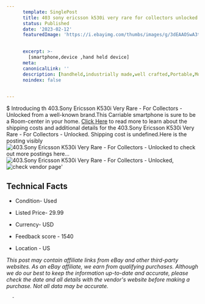 ```yaml
---
      template: SinglePost
      title: 403 sony ericsson k530i very rare for collectors unlocked
      status: Published
      date: '2023-02-12'
      featuredImage: 'https://i.ebayimg.com/thumbs/images/g/3dEAAOSwA3tj54JY/s-l225.jpg'
       

      excerpt: >-
        [smartphone,device ,hand held device]
      meta:
      canonicalLink: ''
      description: [handheld,industrially made,well crafted,Portable,Mobile,Compact,Convenient,Lightweight,Maneuverable,Man-portable,Miniature,Carriable,Hand-held,Light,Holdable,Transportable,Mobile device,Pocket-sized,On-the-go,Wireless,Cordless,Compact size,Convenient size, smartphone,device ,hand held device]
      noindex: false
      

---
```

$
      Introducing th 403.Sony Ericsson K530i Very Rare - For Collectors - Unlocked from a well-known brand.This Carriable smartphone is sure to be a Room-center in your home. [Click Here](https://www.ebay.com/itm/165933899548?hash=item26a26e5f1c%3Ag%3A3dEAAOSwA3tj54JY&mkevt=1&mkcid=1&mkrid=711-53200-19255-0&campid=%253CePNCampaignId%253E&customid=%253CreferenceId%253E&toolid=10049) to read more to learn about the shipping costs and additional details for the 403.Sony Ericsson K530i Very Rare - For Collectors - Unlocked. Shipping cost is undefined.Here is the posting visibly ![403.Sony Ericsson K530i Very Rare - For Collectors - Unlocked](https://i.ebayimg.com/thumbs/images/g/3dEAAOSwA3tj54JY/s-l225.jpg) to check out more postings here... ![403.Sony Ericsson K530i Very Rare - For Collectors - Unlocked](https://i.ebayimg.com/images/g/3dEAAOSwA3tj54JY/s-l1600.jpg), ![check vendor page](https://origin-galleryplus.ebayimg.com/ws/web/165933899548_2_0_1/225x225.jpg,https://origin-galleryplus.ebayimg.com/ws/web/165933899548_3_0_1/225x225.jpg,https://origin-galleryplus.ebayimg.com/ws/web/165933899548_4_0_1/225x225.jpg,https://origin-galleryplus.ebayimg.com/ws/web/165933899548_5_0_1/225x225.jpg,https://origin-galleryplus.ebayimg.com/ws/web/165933899548_6_0_1/225x225.jpg,https://origin-galleryplus.ebayimg.com/ws/web/165933899548_7_0_1/225x225.jpg,https://origin-galleryplus.ebayimg.com/ws/web/165933899548_8_0_1/225x225.jpg)'

      

 ## Technical Facts 



     
      

 - Condition- Used 


      

 - Listed Price- 29.99 


      

 - Currency- USD 


      

 - Feedback score - 1540 


      

 - Location - US 


      
      

 *_This post may contain affiliate links from eBay and other third-party websites. As an eBay affiliate, we earn from qualifying purchases. Although we do our best to keep the information up-to-date and accurate, please check the date and all details with the vendor's website before making a purchase. Not all data may be accurate._*




      -
